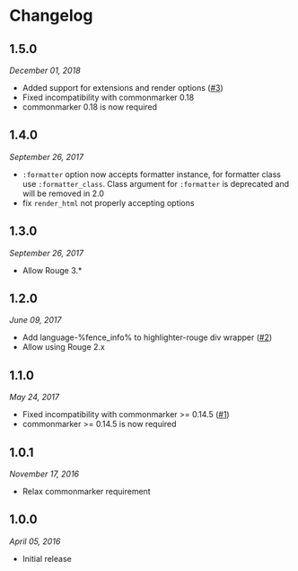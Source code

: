 # Changelog

## 1.5.0

*December 01, 2018*

* Added support for extensions and render options ([#3])
* Fixed incompatibility with commonmarker 0.18
* commonmarker 0.18 is now required

## 1.4.0

*September 26, 2017*

* `:formatter` option now accepts formatter instance, for formatter class use `:formatter_class`. 
    Class argument for `:formatter` is deprecated and will be removed in 2.0
* fix `render_html` not properly accepting options

## 1.3.0
 
*September 26, 2017*

* Allow Rouge 3.*

## 1.2.0

*June 09, 2017*

* Add language-%fence_info% to highlighter-rouge div wrapper ([#2])
* Allow using Rouge 2.x

## 1.1.0

*May 24, 2017*

* Fixed incompatibility with commonmarker >= 0.14.5 ([#1])
* commonmarker >= 0.14.5 is now required

## 1.0.1

*November 17, 2016*

* Relax commonmarker requirement

## 1.0.0

*April 05, 2016*

* Initial release

[#1]: https://github.com/sandfoxme/commonmarker-rouge/pull/1
[#2]: https://github.com/sandfoxme/commonmarker-rouge/pull/2
[#3]: https://github.com/sandfoxme/commonmarker-rouge/pull/3
